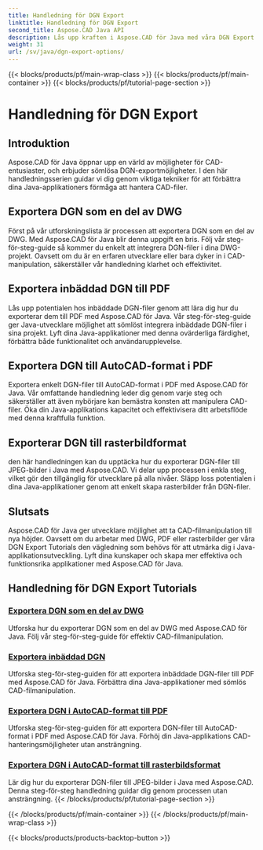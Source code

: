 ```yaml
---
title: Handledning för DGN Export
linktitle: Handledning för DGN Export
second_title: Aspose.CAD Java API
description: Lås upp kraften i Aspose.CAD för Java med våra DGN Export Tutorials. Lär dig effektiv CAD-filhantering, från att exportera DGN som en del av DWG till att skapa rasterbilder utan ansträngning.
weight: 31
url: /sv/java/dgn-export-options/
---
```


{{< blocks/products/pf/main-wrap-class >}}
{{< blocks/products/pf/main-container >}}
{{< blocks/products/pf/tutorial-page-section >}}

# Handledning för DGN Export

## Introduktion

Aspose.CAD för Java öppnar upp en värld av möjligheter för CAD-entusiaster, och erbjuder sömlösa DGN-exportmöjligheter. I den här handledningsserien guidar vi dig genom viktiga tekniker för att förbättra dina Java-applikationers förmåga att hantera CAD-filer.

## Exportera DGN som en del av DWG

Först på vår utforskningslista är processen att exportera DGN som en del av DWG. Med Aspose.CAD för Java blir denna uppgift en bris. Följ vår steg-för-steg-guide så kommer du enkelt att integrera DGN-filer i dina DWG-projekt. Oavsett om du är en erfaren utvecklare eller bara dyker in i CAD-manipulation, säkerställer vår handledning klarhet och effektivitet.

## Exportera inbäddad DGN till PDF

Lås upp potentialen hos inbäddade DGN-filer genom att lära dig hur du exporterar dem till PDF med Aspose.CAD för Java. Vår steg-för-steg-guide ger Java-utvecklare möjlighet att sömlöst integrera inbäddade DGN-filer i sina projekt. Lyft dina Java-applikationer med denna ovärderliga färdighet, förbättra både funktionalitet och användarupplevelse.

## Exportera DGN till AutoCAD-format i PDF

Exportera enkelt DGN-filer till AutoCAD-format i PDF med Aspose.CAD för Java. Vår omfattande handledning leder dig genom varje steg och säkerställer att även nybörjare kan bemästra konsten att manipulera CAD-filer. Öka din Java-applikations kapacitet och effektivisera ditt arbetsflöde med denna kraftfulla funktion.

## Exporterar DGN till rasterbildformat

den här handledningen kan du upptäcka hur du exporterar DGN-filer till JPEG-bilder i Java med Aspose.CAD. Vi delar upp processen i enkla steg, vilket gör den tillgänglig för utvecklare på alla nivåer. Släpp loss potentialen i dina Java-applikationer genom att enkelt skapa rasterbilder från DGN-filer.

## Slutsats

Aspose.CAD för Java ger utvecklare möjlighet att ta CAD-filmanipulation till nya höjder. Oavsett om du arbetar med DWG, PDF eller rasterbilder ger våra DGN Export Tutorials den vägledning som behövs för att utmärka dig i Java-applikationsutveckling. Lyft dina kunskaper och skapa mer effektiva och funktionsrika applikationer med Aspose.CAD för Java.
## Handledning för DGN Export Tutorials
### [Exportera DGN som en del av DWG](./export-dgn-as-part-of-dwg/)
Utforska hur du exporterar DGN som en del av DWG med Aspose.CAD för Java. Följ vår steg-för-steg-guide för effektiv CAD-filmanipulation.
### [Exportera inbäddad DGN](./export-embedded-dgn/)
Utforska steg-för-steg-guiden för att exportera inbäddade DGN-filer till PDF med Aspose.CAD för Java. Förbättra dina Java-applikationer med sömlös CAD-filmanipulation.
### [Exportera DGN i AutoCAD-format till PDF](./exporting-dgn-to-pdf/)
Utforska steg-för-steg-guiden för att exportera DGN-filer till AutoCAD-format i PDF med Aspose.CAD för Java. Förhöj din Java-applikations CAD-hanteringsmöjligheter utan ansträngning.
### [Exportera DGN i AutoCAD-format till rasterbildsformat](./exporting-dgn-to-raster-image/)
Lär dig hur du exporterar DGN-filer till JPEG-bilder i Java med Aspose.CAD. Denna steg-för-steg handledning guidar dig genom processen utan ansträngning.
{{< /blocks/products/pf/tutorial-page-section >}}

{{< /blocks/products/pf/main-container >}}
{{< /blocks/products/pf/main-wrap-class >}}

{{< blocks/products/products-backtop-button >}}
